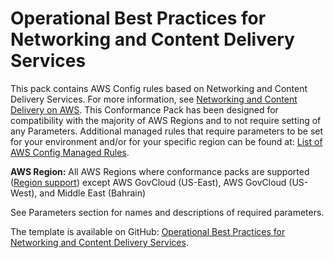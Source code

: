 # Operational Best Practices for Networking and Content Delivery Services<a name="operational-best-practices-for-Networking-and-Content-Delivery-Services"></a>

 This pack contains AWS Config rules based on Networking and Content Delivery Services\. For more information, see [Networking and Content Delivery on AWS](https://aws.amazon.com/products/networking/)\. This Conformance Pack has been designed for compatibility with the majority of AWS Regions and to not require setting of any Parameters\. Additional managed rules that require parameters to be set for your environment and/or for your specific region can be found at: [List of AWS Config Managed Rules](https://docs.aws.amazon.com/config/latest/developerguide/managed-rules-by-aws-config.html)\. 

**AWS Region:** All AWS Regions where conformance packs are supported \([Region support](https://docs.aws.amazon.com/config/latest/developerguide/conformance-packs.html#conformance-packs-regions)\) except AWS GovCloud \(US\-East\), AWS GovCloud \(US\-West\), and Middle East \(Bahrain\)

 See Parameters section for names and descriptions of required parameters\. 

The template is available on GitHub: [Operational Best Practices for Networking and Content Delivery Services](https://github.com/awslabs/aws-config-rules/blob/master/aws-config-conformance-packs/Operational-Best-Practices-for-Networking-Services.yaml)\.